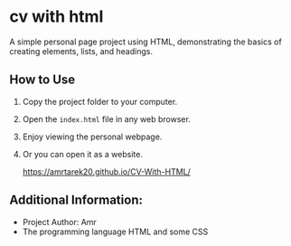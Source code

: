# cv with html

A simple personal page project using HTML, demonstrating the basics of creating elements, lists, and headings.

## How to Use

1. Copy the project folder to your computer.
2. Open the `index.html` file in any web browser.
3. Enjoy viewing the personal webpage.
4. Or you can open it as a website.

      https://amrtarek20.github.io/CV-With-HTML/

## Additional Information:

- Project Author: Amr
- The programming language HTML and some CSS
 
